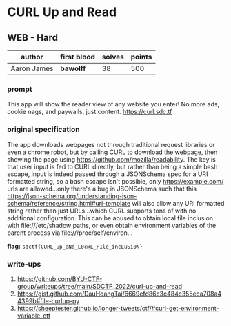 # CURL Up and Read
## WEB - Hard
| author | first blood | solves | points |
| --- | -- | --- | --- |
| Aaron James | **bawolff** | 38 | 500 |

### prompt
This app will show the reader view of any website you enter! No more ads, cookie nags, and paywalls, just content. https://curl.sdc.tf 

### original specification
The app downloads webpages not through traditional request libraries or even a chrome robot, but by calling CURL to download the webpage, then showing the page using https://github.com/mozilla/readability. The key is that user input is fed to CURL directly, but rather than being a simple bash escape, input is indeed passed through a JSONSchema spec for a URI formatted string, so a bash escape isn't possible, only https://example.com/ urls are allowed...only there's a bug in JSONSchema such that this https://json-schema.org/understanding-json-schema/reference/string.html#uri-template will also allow any URI formatted string rather than just URLs...which CURL supports tons of with no additional configuration. This can be abused to obtain local file inclusion with file:///etc/shadow paths, or even obtain environment variables of the parent process via file:///proc/self/environ...

**flag:** `sdctf{CURL_up_aNd_L0c@L_F1le_incLuSi0N}`

### write-ups
1. https://github.com/BYU-CTF-group/writeups/tree/main/SDCTF_2022/curl-up-and-read
2. https://gist.github.com/DauHoangTai/6669efd86c3c484c355eca708a44399b#file-curlup-py
3. https://sheeptester.github.io/longer-tweets/ctf/#curl-get-environment-variable-ctf